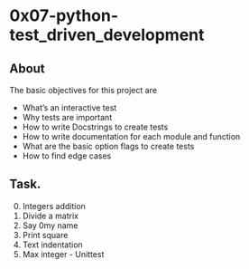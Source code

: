 # 0x07-python-test_driven_development

## About
The basic objectives for this project are
- What’s an interactive test
- Why tests are important
- How to write Docstrings to create tests
- How to write documentation for each module and function
- What are the basic option flags to create tests
- How to find edge cases

## Task.
0. Integers addition
1. Divide a matrix
2. Say 0my name
3. Print square
4. Text indentation
5. Max integer - Unittest